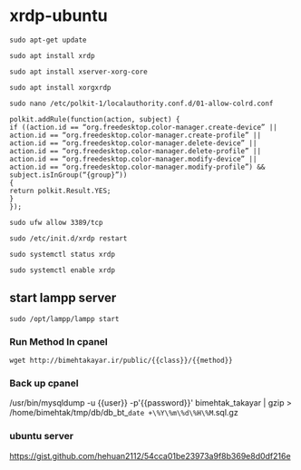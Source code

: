 # xrdp-ubuntu

```
sudo apt-get update
```

```
sudo apt install xrdp
```

```
sudo apt install xserver-xorg-core
```

```
sudo apt install xorgxrdp
```

```
sudo nano /etc/polkit-1/localauthority.conf.d/01-allow-colrd.conf
```

```
polkit.addRule(function(action, subject) {
if ((action.id == “org.freedesktop.color-manager.create-device” || action.id == “org.freedesktop.color-manager.create-profile” || action.id == “org.freedesktop.color-manager.delete-device” || action.id == “org.freedesktop.color-manager.delete-profile” || action.id == “org.freedesktop.color-manager.modify-device” || action.id == “org.freedesktop.color-manager.modify-profile”) && subject.isInGroup(“{group}”))
{
return polkit.Result.YES;
}
});
```

```
sudo ufw allow 3389/tcp
```

```
sudo /etc/init.d/xrdp restart
```

```
sudo systemctl status xrdp
```

```
sudo systemctl enable xrdp
```

## start lampp server

```
sudo /opt/lampp/lampp start
```
### Run Method In cpanel
```
wget http://bimehtakayar.ir/public/{{class}}/{{method}}
```
### Back up cpanel
/usr/bin/mysqldump -u {{user}} -p'{{password}}' bimehtak_takayar | gzip > /home/bimehtak/tmp/db/db_bt_`date +\%Y\%m\%d\%H\%M`.sql.gz

### ubuntu server
https://gist.github.com/hehuan2112/54cca01be23973a9f8b369e8d0df216e

